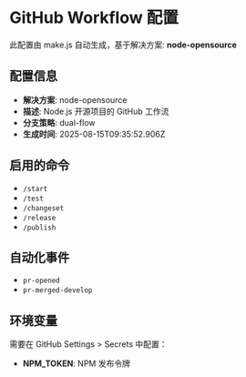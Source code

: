 # GitHub Workflow 配置

此配置由 make.js 自动生成，基于解决方案: **node-opensource**

## 配置信息

- **解决方案**: node-opensource
- **描述**: Node.js 开源项目的 GitHub 工作流
- **分支策略**: dual-flow
- **生成时间**: 2025-08-15T09:35:52.906Z

## 启用的命令

- `/start`
- `/test`
- `/changeset`
- `/release`
- `/publish`

## 自动化事件

- `pr-opened`
- `pr-merged-develop`

## 环境变量

需要在 GitHub Settings > Secrets 中配置：

- **NPM_TOKEN**: NPM 发布令牌
